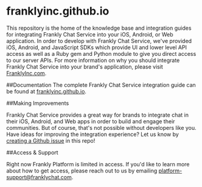 # franklyinc.github.io

This repository is the home of the knowledge base and integration guides for integrating Frankly Chat Service into your iOS, Android, or Web application. In order to develop with Frankly Chat Service, we've provided iOS, Android, and JavaScript SDKs which provide UI and lower level API access as well as a Ruby gem and Python module to give you direct access to our server APIs. For more information on why you should integrate Frankly Chat Service into your brand's application, please visit [FranklyInc.com](http://franklyinc.com/).


##Documentation
The complete Frankly Chat Service integration guide can be found at [franklyinc.github.io](http://franklyinc.github.io).


##Making Improvements

Frankly Chat Service provides a great way for brands to integrate chat in their iOS, Android, and Web apps in order to build and engage their communities. But of course, that's not possible without developers like you. Have ideas for improving the integration experience? Let us know by [creating a Github issue](https://github.com/franklyinc/franklyinc.github.io/issues/new) in this repo!


##Access & Support

Right now Frankly Platform is limited in access. If you'd like to learn more about how to get access, please reach out to us by emailing [platform-support@franklychat.com](mailto:platform-support@franklychat.com).



